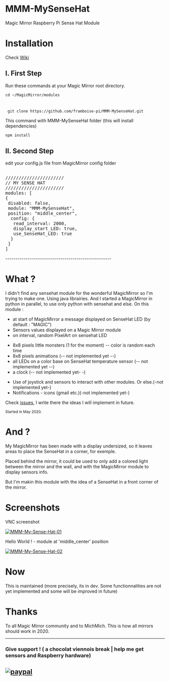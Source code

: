 # MMM-MySenseHat
Magic Mirror Raspberry Pi Sense Hat Module

# Installation
Check <a href="https://github.com/framboise-pi/MMM-MySenseHat/wiki">Wiki</a>

## I. First Step
<p>Run these commands at your Magic Mirror root directory.</p>

<div>
 <code><p>cd ~/MagicMirror/modules</p>
<p> git clone https://github.com/framboise-pi/MMM-MySenseHat.git</p></code>
</div>
<div>
 <p>This command with MMM-MySenseHat folder (this will install dependencies)</p>
<code>npm install</code>
</div>

## II. Second Step
<p>edit your config.js file from MagicMirror config folder</p>
<div class="highlight highlight-source-js"><pre>  
//////////////////////
// MY SENSE HAT
//////////////////////
modules: <span class="pl-kos">[</span>
<span class="pl-kos">{</span>
 <span class="pl-c1">disabled</span>: <span class="pl-s">false</span><span class="pl-kos">,</span>
 <span class="pl-c1">module</span>: <span class="pl-s">"MMM-MySenseHat"</span><span class="pl-kos">,</span>
 <span class="pl-c1">position</span>: <span class="pl-s">"middle_center"</span><span class="pl-kos">,</span>  
  <span class="pl-c1">config</span>: <span class="pl-kos">{</span>
   <span class="pl-c">read_interval</span>: <span class="pl-s">2000</span><span class="pl-kos">,</span>
   <span class="pl-c">display_start_LED</span>: <span class="pl-s">true</span><span class="pl-kos">,</span>
   <span class="pl-c">use_SenseHat_LED</span>: <span class="pl-s">true</span><span class="pl-kos"></span>
  <span class="pl-kos">}</span>
 <span class="pl-kos">}</span>
<span class="pl-kos">]</span>
</pre></div>
----------------------------------------------------

# What ?
I didn't find any sensehat module for the wonderful MagicMirror so I'm trying to make one.
Using java librairies. And I started a MagicMirror in python in parallel, to use only python with sensehat and else.
On this module :
* at start of MagicMirror a message displayed on SenseHat LED (by default : "MAGIC")
* Sensors values displayed on a Magic Mirror module
* on interval, random PixelArt on sensehat LED
 - 8x8 pixels little monsters (1 for the moment) -- color is random each time
 - 8x8 pixels animations (-- not implemented yet --)
 - all LEDs on a color base on SenseHat temperature sensor (-- not implemented yet --)
 - a clock (-- not implemented yet- -)
* Use of joystick and sensors to interact with other modules. Or else.(-not implemented yet-)
* Notifications - icons (gmail etc.)(-not implemented yet-)

<div>Check <a href="https://github.com/framboise-pi/MMM-MySenseHat/issues">issues</a>, I write there the ideas I will implement in future.</div>

<p><sup>Started in May 2020.</sup></p>

# And ?
<p>My MagicMirror has been made with a display undersized, so it leaves areas to place the SenseHat in a corner, for exemple.</p>
<p>Placed behind the mirror, it could be used to only add a colored light between the mirror and the wall, and with the MagicMirror module to display sensors info.</p>
But I'm makin this module with the idea of a SenseHat in a front corner of the mirror.

# Screenshots
<p>VNC screenshot</p>
<a href="https://ibb.co/JcQVydY"><img src="https://i.ibb.co/x2HWfsn/MMM-My-Sense-Hat-01.png" alt="MMM-My-Sense-Hat-01" border="0"></a>

<p>Hello World ! - module at 'middle_center' position</p>
<a href="https://ibb.co/8YZgypY"><img src="https://i.ibb.co/Dr2fByr/MMM-My-Sense-Hat-02.png" alt="MMM-My-Sense-Hat-02" border="0"></a>

# Now
This is maintained (more precisely, its in dev. Some functionnalities are not yet implemented and some will be improved in future)

# Thanks
To all Magic Mirror community and to MichMich.
This is how all mirrors should work in 2020.

-------------------------------------
### Give support ! ( a chocolat viennois break | help me get sensors and Raspberry hardware)
[![paypal](https://www.paypalobjects.com/en_US/i/btn/btn_donateCC_LG.gif)](https://www.paypal.com/cgi-bin/webscr?cmd=_s-xclick&hosted_button_id=E79JA29LBLTAE&source=url)
------------------------------------------------
